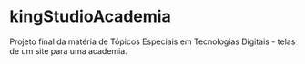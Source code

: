 # kingStudioAcademia
Projeto final da matéria de Tópicos  Especiais em Tecnologias Digitais - telas de um site para uma academia.
